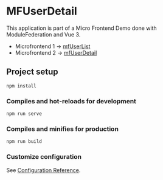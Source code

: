 # MFUserDetail
This application is part of a Micro Frontend Demo done with ModuleFederation and Vue 3.

- Microfrontend 1 -> [mfUserList](https://github.com/grandemayta/mfUserList)
- Microfrontend 2 -> [mfUserDetail](https://github.com/grandemayta/mfUserDetail)

## Project setup
```
npm install
```

### Compiles and hot-reloads for development
```
npm run serve
```

### Compiles and minifies for production
```
npm run build
```

### Customize configuration
See [Configuration Reference](https://cli.vuejs.org/config/).
